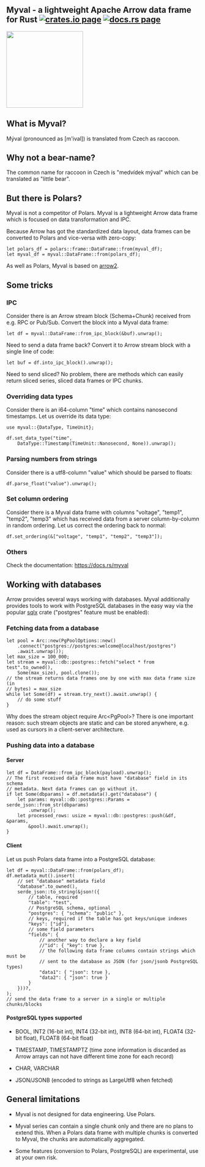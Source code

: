 <h2>
  Myval - a lightweight Apache Arrow data frame for Rust
  <a href="https://crates.io/crates/myval"><img alt="crates.io page" src="https://img.shields.io/crates/v/myval.svg"></img></a>
  <a href="https://docs.rs/myval"><img alt="docs.rs page" src="https://docs.rs/myval/badge.svg"></img></a>
</h2>

<img src="https://raw.githubusercontent.com/alttch/myval/main/media/myval_w.png"
width="200" />

## What is Myval?

Mýval (pronounced as [m'ival]) is translated from Czech as raccoon.

## Why not a bear-name?

The common name for raccoon in Czech is "medvídek mýval" which can be
translated as "little bear".

## But there is Polars?

Myval is not a competitor of Polars. Myval is a lightweight Arrow data frame
which is focused on data transformation and IPC.

Because Arrow has got the standardized data layout, data frames can be
converted to Polars and vice-versa with zero-copy:

```rust,ignore
let polars_df = polars::frame::DataFrame::from(myval_df);
let myval_df = myval::DataFrame::from(polars_df);
```

As well as Polars, Myval is based on [arrow2](https://crates.io/crates/arrow2).

## Some tricks

### IPC

Consider there is an Arrow stream block (Schema+Chunk) received from e.g. RPC
or Pub/Sub. Convert the block into a Myval data frame:

```rust,ignore
let df = myval::DataFrame::from_ipc_block(&buf).unwrap();
```

Need to send a data frame back? Convert it to Arrow stream block with a single
line of code:

```rust,ignore
let buf = df.into_ipc_block().unwrap();
```

Need to send sliced? No problem, there are methods which can easily return
sliced series, sliced data frames or IPC chunks.

### Overriding data types

Consider there is an i64-column "time" which contains nanosecond timestamps.
Let us override its data type:

```rust,ignore
use myval::{DataType, TimeUnit};

df.set_data_type("time",
    DataType::Timestamp(TimeUnit::Nanosecond, None)).unwrap();
```

### Parsing numbers from strings

Consider there is a utf8-column "value" which should be parsed to floats:

```rust,ignore
df.parse_float("value").unwrap();
```

### Set column ordering

Consider there is a Myval data frame with columns "voltage", "temp1", "temp2",
"temp3" which has received data from a server column-by-column in random
ordering. Let us correct the ordering back to normal:

```rust,ignore
df.set_ordering(&["voltage", "temp1", "temp2", "temp3"]);
```

### Others

Check the documentation: <https://docs.rs/myval>

## Working with databases

Arrow provides several ways working with databases. Myval additionally provides
tools to work with PostgreSQL databases in the easy way via the popular
[sqlx](https://crates.io/crates/sqlx) crate ("postgres" feature must be
enabled):

### Fetching data from a database

```rust,ignore
let pool = Arc::new(PgPoolOptions::new()
    .connect("postgres://postgres:welcome@localhost/postgres")
    .await.unwrap());
let max_size = 100_000;
let stream = myval::db::postgres::fetch("select * from test".to_owned(),
    Some(max_size), pool.clone());
// the stream returns data frames one by one with max data frame size (in
// bytes) = max_size
while let Some(df) = stream.try_next().await.unwrap() {
    // do some stuff
}
```

Why does the stream object require Arc&lt;PgPool&gt;? There is one important reason:
such stream objects are static and can be stored anywhere, e.g. used as cursors
in a client-server architecture.

### Pushing data into a database

#### Server

```rust,ignore
let df = DataFrame::from_ipc_block(payload).unwrap();
// The first received data frame must have "database" field in its schema
// metadata. Next data frames can go without it.
if let Some(dbparams) = df.metadata().get("database") {
    let params: myval::db::postgres::Params = serde_json::from_str(dbparams)
        .unwrap();
    let processed_rows: usize = myval::db::postgres::push(&df, &params,
        &pool).await.unwrap();
}
```

#### Client

Let us push Polars data frame into a PostgreSQL database:

```rust,ignore
let df = myval::DataFrame::from(polars_df);
df.metadata_mut().insert(
    // set "database" metadata field
    "database".to_owned(),
    serde_json::to_string(&json!({
        // table, required
        "table": "test",
        // PostgreSQL schema, optional
        "postgres": { "schema": "public" },
        // keys, required if the table has got keys/unique indexes
        "keys": ["id"],
        // some field parameters
        "fields": {
            // another way to declare a key field
            //"id": { "key": true },
            // the following data frame columns contain strings which must be
            // sent to the database as JSON (for json/jsonb PostgreSQL types)
            "data1": { "json": true },
            "data2": { "json": true }
        }
    }))?,
);
// send the data frame to a server in a single or multiple chunks/blocks
```

#### PostgreSQL types supported

* BOOL, INT2 (16-bit int), INT4 (32-bit int), INT8 (64-bit int), FLOAT4 (32-bit
float), FLOAT8 (64-bit float)

* TIMESTAMP, TIMESTAMPTZ (time zone information is discarded as Arrow arrays
can not have different time zone for each record)

* CHAR, VARCHAR

* JSON/JSONB (encoded to strings as LargeUtf8 when fetched)

## General limitations

* Myval is not designed for data engineering. Use Polars.

* Myval series can contain a single chunk only and there are no plans to extend
this. When a Polars data frame with multiple chunks is converted to Myval, the
chunks are automatically aggregated.

* Some features (conversion to Polars, PostgreSQL) are experimental, use at
your own risk.

